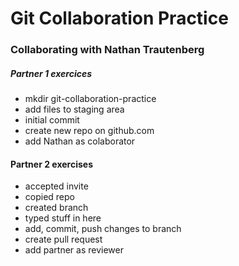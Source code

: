 # Git Collaboration Practice

### Collaborating with Nathan Trautenberg
##### Partner 1 exercices
- mkdir git-collaboration-practice
- add files to staging area
- initial commit
- create new repo on github.com
- add Nathan as colaborator

#### Partner 2 exercises
- accepted invite
- copied repo
- created branch
- typed stuff in here
- add, commit, push changes to branch
- create pull request
- add partner as reviewer


